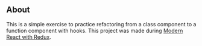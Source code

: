 ## About

This is a simple exercise to practice refactoring from a class component to a function component with hooks.
This project was made during [Modern React with Redux](https://github.com/facebook/create-react-app).
